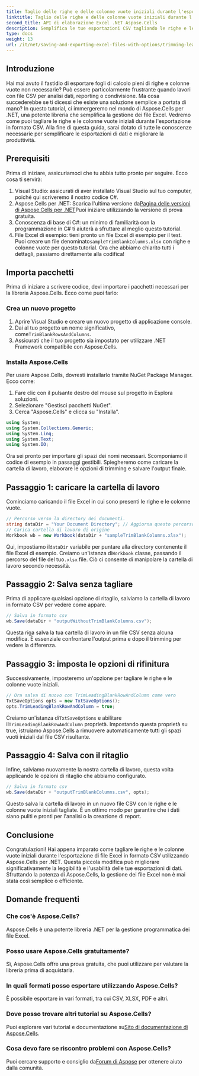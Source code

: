 ```yaml
---
title: Taglio delle righe e delle colonne vuote iniziali durante l'esportazione
linktitle: Taglio delle righe e delle colonne vuote iniziali durante l'esportazione
second_title: API di elaborazione Excel .NET Aspose.Cells
description: Semplifica le tue esportazioni CSV tagliando le righe e le colonne vuote iniziali con Aspose.Cells per .NET. I dati puliti sono a pochi passaggi di distanza.
type: docs
weight: 13
url: /it/net/saving-and-exporting-excel-files-with-options/trimming-leading-blank-rows-and-columns/
---
```

## Introduzione
Hai mai avuto il fastidio di esportare fogli di calcolo pieni di righe e colonne vuote non necessarie? Può essere particolarmente frustrante quando lavori con file CSV per analisi dati, reporting o condivisione. Ma cosa succederebbe se ti dicessi che esiste una soluzione semplice a portata di mano? In questo tutorial, ci immergeremo nel mondo di Aspose.Cells per .NET, una potente libreria che semplifica la gestione dei file Excel. Vedremo come puoi tagliare le righe e le colonne vuote iniziali durante l'esportazione in formato CSV. Alla fine di questa guida, sarai dotato di tutte le conoscenze necessarie per semplificare le esportazioni di dati e migliorare la produttività.
## Prerequisiti
Prima di iniziare, assicuriamoci che tu abbia tutto pronto per seguire. Ecco cosa ti servirà:
1. Visual Studio: assicurati di aver installato Visual Studio sul tuo computer, poiché qui scriveremo il nostro codice C#.
2.  Aspose.Cells per .NET: Scarica l'ultima versione da[Pagina delle versioni di Aspose.Cells per .NET](https://releases.aspose.com/cells/net/)Puoi iniziare utilizzando la versione di prova gratuita.
3. Conoscenza di base di C#: un minimo di familiarità con la programmazione in C# ti aiuterà a sfruttare al meglio questo tutorial.
4.  File Excel di esempio: tieni pronto un file Excel di esempio per il test. Puoi creare un file denominato`sampleTrimBlankColumns.xlsx` con righe e colonne vuote per questo tutorial.
Ora che abbiamo chiarito tutti i dettagli, passiamo direttamente alla codifica!
## Importa pacchetti
Prima di iniziare a scrivere codice, devi importare i pacchetti necessari per la libreria Aspose.Cells. Ecco come puoi farlo:
### Crea un nuovo progetto
1. Aprire Visual Studio e creare un nuovo progetto di applicazione console.
2.  Dai al tuo progetto un nome significativo, come`TrimBlankRowsAndColumns`.
3. Assicurati che il tuo progetto sia impostato per utilizzare .NET Framework compatibile con Aspose.Cells.
### Installa Aspose.Cells
Per usare Aspose.Cells, dovresti installarlo tramite NuGet Package Manager. Ecco come:
1. Fare clic con il pulsante destro del mouse sul progetto in Esplora soluzioni.
2. Selezionare "Gestisci pacchetti NuGet".
3. Cerca "Aspose.Cells" e clicca su "Installa".
```csharp
using System;
using System.Collections.Generic;
using System.Linq;
using System.Text;
using System.IO;
```

Ora sei pronto per importare gli spazi dei nomi necessari.
Scomponiamo il codice di esempio in passaggi gestibili. Spiegheremo come caricare la cartella di lavoro, elaborare le opzioni di trimming e salvare l'output finale.
## Passaggio 1: caricare la cartella di lavoro
Cominciamo caricando il file Excel in cui sono presenti le righe e le colonne vuote.
```csharp
// Percorso verso la directory dei documenti.
string dataDir = "Your Document Directory"; // Aggiorna questo percorso
// Carica cartella di lavoro di origine
Workbook wb = new Workbook(dataDir + "sampleTrimBlankColumns.xlsx");
```
 Qui, impostiamo il`dataDir` variabile per puntare alla directory contenente il file Excel di esempio. Creiamo un'istanza di`Workbook` classe, passando il percorso del file del tuo`.xlsx` file. Ciò ci consente di manipolare la cartella di lavoro secondo necessità.
## Passaggio 2: Salva senza tagliare
Prima di applicare qualsiasi opzione di ritaglio, salviamo la cartella di lavoro in formato CSV per vedere come appare.
```csharp
// Salva in formato csv
wb.Save(dataDir + "outputWithoutTrimBlankColumns.csv");
```
Questa riga salva la tua cartella di lavoro in un file CSV senza alcuna modifica. È essenziale confrontare l'output prima e dopo il trimming per vedere la differenza.
## Passaggio 3: imposta le opzioni di rifinitura
Successivamente, imposteremo un'opzione per tagliare le righe e le colonne vuote iniziali.
```csharp
// Ora salva di nuovo con TrimLeadingBlankRowAndColumn come vero
TxtSaveOptions opts = new TxtSaveOptions();
opts.TrimLeadingBlankRowAndColumn = true;
```
 Creiamo un'istanza di`TxtSaveOptions` e abilitare il`TrimLeadingBlankRowAndColumn` proprietà. Impostando questa proprietà su true, istruiamo Aspose.Cells a rimuovere automaticamente tutti gli spazi vuoti iniziali dal file CSV risultante.
## Passaggio 4: Salva con il ritaglio
Infine, salviamo nuovamente la nostra cartella di lavoro, questa volta applicando le opzioni di ritaglio che abbiamo configurato.
```csharp
// Salva in formato csv
wb.Save(dataDir + "outputTrimBlankColumns.csv", opts);
```
Questo salva la cartella di lavoro in un nuovo file CSV con le righe e le colonne vuote iniziali tagliate. È un ottimo modo per garantire che i dati siano puliti e pronti per l'analisi o la creazione di report.
## Conclusione
Congratulazioni! Hai appena imparato come tagliare le righe e le colonne vuote iniziali durante l'esportazione di file Excel in formato CSV utilizzando Aspose.Cells per .NET. Questa piccola modifica può migliorare significativamente la leggibilità e l'usabilità delle tue esportazioni di dati. Sfruttando la potenza di Aspose.Cells, la gestione dei file Excel non è mai stata così semplice o efficiente.
## Domande frequenti
### Che cos'è Aspose.Cells?
Aspose.Cells è una potente libreria .NET per la gestione programmatica dei file Excel.
### Posso usare Aspose.Cells gratuitamente?
Sì, Aspose.Cells offre una prova gratuita, che puoi utilizzare per valutare la libreria prima di acquistarla.
### In quali formati posso esportare utilizzando Aspose.Cells?
È possibile esportare in vari formati, tra cui CSV, XLSX, PDF e altri.
### Dove posso trovare altri tutorial su Aspose.Cells?
 Puoi esplorare vari tutorial e documentazione su[Sito di documentazione di Aspose.Cells](https://reference.aspose.com/cells/net/).
### Cosa devo fare se riscontro problemi con Aspose.Cells?
 Puoi cercare supporto e consiglio da[Forum di Aspose](https://forum.aspose.com/c/cells/9) per ottenere aiuto dalla comunità.